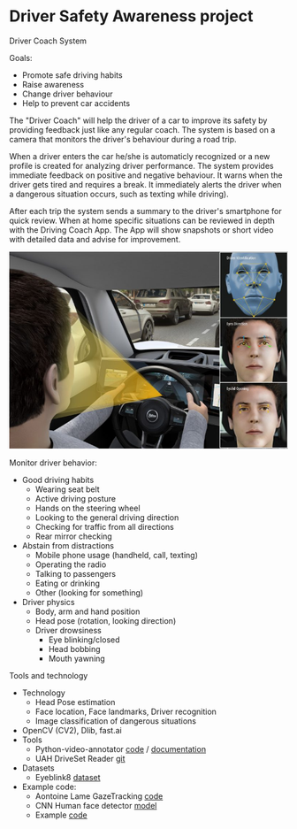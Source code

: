 # Driver Safety Awareness project

Driver Coach System

Goals:
* Promote safe driving habits
* Raise awareness
* Change driver behaviour
* Help to prevent car accidents

The "Driver Coach" will help the driver of a car to improve its safety by providing feedback just like any regular coach. The system is based on a camera that monitors the driver's behaviour during a road trip.

When a driver enters the car he/she is automaticly recognized or a new profile is created for analyzing driver performance.
The system provides immediate feedback on positive and negative behaviour. It warns when the driver gets tired and requires a break. It immediately alerts the driver when a dangerous situation occurs, such as texting while driving). 

After each trip the system sends a summary to the driver's smartphone for quick review. When at home specific situations can be reviewed in depth with the Driving Coach App. The App will show snapshots or short video with detailed data and advise for improvement.

![image](doc/driver-monitoring.jpg )

Monitor driver behavior:
  * Good driving habits
    * Wearing seat belt
    * Active driving posture
    * Hands on the steering wheel
    * Looking to the general driving direction
    * Checking for traffic from all directions
    * Rear mirror checking
   * Abstain from distractions
     * Mobile phone usage (handheld, call, texting)
     * Operating the radio
     * Talking to passengers
     * Eating or drinking
     * Other (looking for something)
   * Driver physics
     * Body, arm and hand position
     * Head pose (rotation, looking direction)
     * Driver drowsiness
       * Eye blinking/closed
       * Head bobbing
       * Mouth yawning
  
  
 Tools and technology
 * Technology
    * Head Pose estimation
    * Face location, Face landmarks, Driver recognition
    * Image classification of dangerous situations
 *   OpenCV (CV2), Dlib, fast.ai
 * Tools
    * Python-video-annotator [code](https://github.com/chan0park/video-annotation-tool) / [documentation](https://pythonvideoannotator.readthedocs.io/en/master/index.html)
    * UAH DriveSet Reader [git](https://github.com/Tauvic/uah_driveset_reader)
 * Datasets
    * Eyeblink8 [dataset](https://www.blinkingmatters.com/research)
 * Example code:
    * Aontoine Lame GazeTracking [code](https://github.com/antoinelame/GazeTracking)
    * CNN Human face detector [model](http://arunponnusamy.com/files/mmod_human_face_detector.dat)
    * Example [code](https://github.com/spmallick/dlib)
